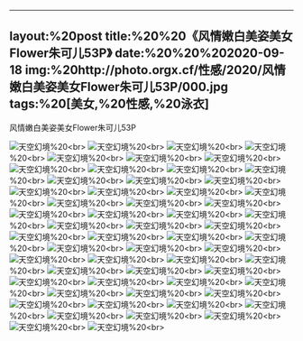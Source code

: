 ﻿---
layout:%20post
title:%20%20《风情嫩白美姿美女Flower朱可儿53P》
date:%20%20%202020-09-18
img:%20http://photo.orgx.cf/性感/2020/风情嫩白美姿美女Flower朱可儿53P/000.jpg
tags:%20[美女,%20性感,%20泳衣]
---

风情嫩白美姿美女Flower朱可儿53P



![天空幻境](http://photo.orgx.cf/性感/2020/风情嫩白美姿美女Flower朱可儿53P/001.jpg%20''天空幻境'')%20<br>
![天空幻境](http://photo.orgx.cf/性感/2020/风情嫩白美姿美女Flower朱可儿53P/002.jpg%20''天空幻境'')%20<br>
![天空幻境](http://photo.orgx.cf/性感/2020/风情嫩白美姿美女Flower朱可儿53P/003.jpg%20''天空幻境'')%20<br>
![天空幻境](http://photo.orgx.cf/性感/2020/风情嫩白美姿美女Flower朱可儿53P/004.jpg%20''天空幻境'')%20<br>
![天空幻境](http://photo.orgx.cf/性感/2020/风情嫩白美姿美女Flower朱可儿53P/005.jpg%20''天空幻境'')%20<br>
![天空幻境](http://photo.orgx.cf/性感/2020/风情嫩白美姿美女Flower朱可儿53P/006.jpg%20''天空幻境'')%20<br>
![天空幻境](http://photo.orgx.cf/性感/2020/风情嫩白美姿美女Flower朱可儿53P/007.jpg%20''天空幻境'')%20<br>
![天空幻境](http://photo.orgx.cf/性感/2020/风情嫩白美姿美女Flower朱可儿53P/008.jpg%20''天空幻境'')%20<br>
![天空幻境](http://photo.orgx.cf/性感/2020/风情嫩白美姿美女Flower朱可儿53P/009.jpg%20''天空幻境'')%20<br>
![天空幻境](http://photo.orgx.cf/性感/2020/风情嫩白美姿美女Flower朱可儿53P/010.jpg%20''天空幻境'')%20<br>
![天空幻境](http://photo.orgx.cf/性感/2020/风情嫩白美姿美女Flower朱可儿53P/011.jpg%20''天空幻境'')%20<br>
![天空幻境](http://photo.orgx.cf/性感/2020/风情嫩白美姿美女Flower朱可儿53P/012.jpg%20''天空幻境'')%20<br>
![天空幻境](http://photo.orgx.cf/性感/2020/风情嫩白美姿美女Flower朱可儿53P/013.jpg%20''天空幻境'')%20<br>
![天空幻境](http://photo.orgx.cf/性感/2020/风情嫩白美姿美女Flower朱可儿53P/014.jpg%20''天空幻境'')%20<br>
![天空幻境](http://photo.orgx.cf/性感/2020/风情嫩白美姿美女Flower朱可儿53P/015.jpg%20''天空幻境'')%20<br>
![天空幻境](http://photo.orgx.cf/性感/2020/风情嫩白美姿美女Flower朱可儿53P/016.jpg%20''天空幻境'')%20<br>
![天空幻境](http://photo.orgx.cf/性感/2020/风情嫩白美姿美女Flower朱可儿53P/017.jpg%20''天空幻境'')%20<br>
![天空幻境](http://photo.orgx.cf/性感/2020/风情嫩白美姿美女Flower朱可儿53P/018.jpg%20''天空幻境'')%20<br>
![天空幻境](http://photo.orgx.cf/性感/2020/风情嫩白美姿美女Flower朱可儿53P/019.jpg%20''天空幻境'')%20<br>
![天空幻境](http://photo.orgx.cf/性感/2020/风情嫩白美姿美女Flower朱可儿53P/020.jpg%20''天空幻境'')%20<br>
![天空幻境](http://photo.orgx.cf/性感/2020/风情嫩白美姿美女Flower朱可儿53P/021.jpg%20''天空幻境'')%20<br>
![天空幻境](http://photo.orgx.cf/性感/2020/风情嫩白美姿美女Flower朱可儿53P/022.jpg%20''天空幻境'')%20<br>
![天空幻境](http://photo.orgx.cf/性感/2020/风情嫩白美姿美女Flower朱可儿53P/023.jpg%20''天空幻境'')%20<br>
![天空幻境](http://photo.orgx.cf/性感/2020/风情嫩白美姿美女Flower朱可儿53P/024.jpg%20''天空幻境'')%20<br>
![天空幻境](http://photo.orgx.cf/性感/2020/风情嫩白美姿美女Flower朱可儿53P/025.jpg%20''天空幻境'')%20<br>
![天空幻境](http://photo.orgx.cf/性感/2020/风情嫩白美姿美女Flower朱可儿53P/026.jpg%20''天空幻境'')%20<br>
![天空幻境](http://photo.orgx.cf/性感/2020/风情嫩白美姿美女Flower朱可儿53P/027.jpg%20''天空幻境'')%20<br>
![天空幻境](http://photo.orgx.cf/性感/2020/风情嫩白美姿美女Flower朱可儿53P/028.jpg%20''天空幻境'')%20<br>
![天空幻境](http://photo.orgx.cf/性感/2020/风情嫩白美姿美女Flower朱可儿53P/029.jpg%20''天空幻境'')%20<br>
![天空幻境](http://photo.orgx.cf/性感/2020/风情嫩白美姿美女Flower朱可儿53P/030.jpg%20''天空幻境'')%20<br>
![天空幻境](http://photo.orgx.cf/性感/2020/风情嫩白美姿美女Flower朱可儿53P/031.jpg%20''天空幻境'')%20<br>
![天空幻境](http://photo.orgx.cf/性感/2020/风情嫩白美姿美女Flower朱可儿53P/032.jpg%20''天空幻境'')%20<br>
![天空幻境](http://photo.orgx.cf/性感/2020/风情嫩白美姿美女Flower朱可儿53P/033.jpg%20''天空幻境'')%20<br>
![天空幻境](http://photo.orgx.cf/性感/2020/风情嫩白美姿美女Flower朱可儿53P/034.jpg%20''天空幻境'')%20<br>
![天空幻境](http://photo.orgx.cf/性感/2020/风情嫩白美姿美女Flower朱可儿53P/035.jpg%20''天空幻境'')%20<br>
![天空幻境](http://photo.orgx.cf/性感/2020/风情嫩白美姿美女Flower朱可儿53P/036.jpg%20''天空幻境'')%20<br>
![天空幻境](http://photo.orgx.cf/性感/2020/风情嫩白美姿美女Flower朱可儿53P/037.jpg%20''天空幻境'')%20<br>
![天空幻境](http://photo.orgx.cf/性感/2020/风情嫩白美姿美女Flower朱可儿53P/038.jpg%20''天空幻境'')%20<br>
![天空幻境](http://photo.orgx.cf/性感/2020/风情嫩白美姿美女Flower朱可儿53P/039.jpg%20''天空幻境'')%20<br>
![天空幻境](http://photo.orgx.cf/性感/2020/风情嫩白美姿美女Flower朱可儿53P/040.jpg%20''天空幻境'')%20<br>
![天空幻境](http://photo.orgx.cf/性感/2020/风情嫩白美姿美女Flower朱可儿53P/041.jpg%20''天空幻境'')%20<br>
![天空幻境](http://photo.orgx.cf/性感/2020/风情嫩白美姿美女Flower朱可儿53P/042.jpg%20''天空幻境'')%20<br>
![天空幻境](http://photo.orgx.cf/性感/2020/风情嫩白美姿美女Flower朱可儿53P/043.jpg%20''天空幻境'')%20<br>
![天空幻境](http://photo.orgx.cf/性感/2020/风情嫩白美姿美女Flower朱可儿53P/044.jpg%20''天空幻境'')%20<br>
![天空幻境](http://photo.orgx.cf/性感/2020/风情嫩白美姿美女Flower朱可儿53P/045.jpg%20''天空幻境'')%20<br>
![天空幻境](http://photo.orgx.cf/性感/2020/风情嫩白美姿美女Flower朱可儿53P/046.jpg%20''天空幻境'')%20<br>
![天空幻境](http://photo.orgx.cf/性感/2020/风情嫩白美姿美女Flower朱可儿53P/047.jpg%20''天空幻境'')%20<br>
![天空幻境](http://photo.orgx.cf/性感/2020/风情嫩白美姿美女Flower朱可儿53P/048.jpg%20''天空幻境'')%20<br>
![天空幻境](http://photo.orgx.cf/性感/2020/风情嫩白美姿美女Flower朱可儿53P/049.jpg%20''天空幻境'')%20<br>
![天空幻境](http://photo.orgx.cf/性感/2020/风情嫩白美姿美女Flower朱可儿53P/050.jpg%20''天空幻境'')%20<br>
![天空幻境](http://photo.orgx.cf/性感/2020/风情嫩白美姿美女Flower朱可儿53P/051.jpg%20''天空幻境'')%20<br>
![天空幻境](http://photo.orgx.cf/性感/2020/风情嫩白美姿美女Flower朱可儿53P/052.jpg%20''天空幻境'')%20<br>
![天空幻境](http://photo.orgx.cf/性感/2020/风情嫩白美姿美女Flower朱可儿53P/053.jpg%20''天空幻境'')%20<br>
![天空幻境](http://photo.orgx.cf/性感/2020/风情嫩白美姿美女Flower朱可儿53P/054.jpg%20''天空幻境'')%20<br>
![天空幻境](http://photo.orgx.cf/性感/2020/风情嫩白美姿美女Flower朱可儿53P/055.jpg%20''天空幻境'')%20<br>
![天空幻境](http://photo.orgx.cf/性感/2020/风情嫩白美姿美女Flower朱可儿53P/056.jpg%20''天空幻境'')%20<br>
![天空幻境](http://photo.orgx.cf/性感/2020/风情嫩白美姿美女Flower朱可儿53P/057.jpg%20''天空幻境'')%20<br>
![天空幻境](http://photo.orgx.cf/性感/2020/风情嫩白美姿美女Flower朱可儿53P/058.jpg%20''天空幻境'')%20<br>
